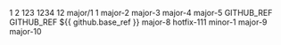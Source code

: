 1
2
123
1234
12
major/1 1
major-2
major-3
major-4
major-5
GITHUB_REF
GITHUB_REF
${{ github.base_ref }}
major-8
hotfix-111
minor-1
major-9
major-10

